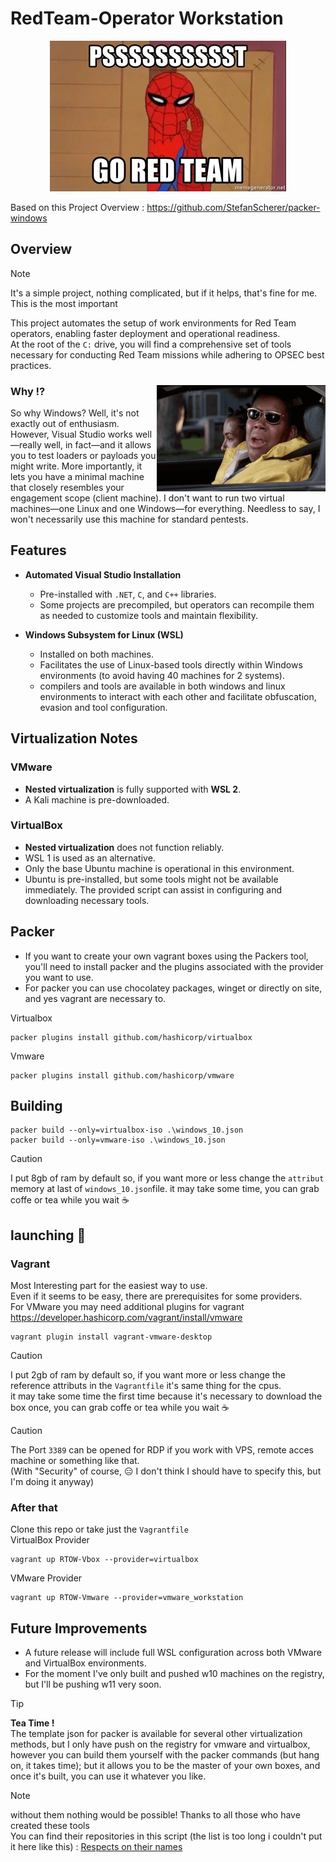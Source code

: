 # RedTeam-Operator Workstation  
<p align="center">
  <img src="./image/RedTeam.jpg" alt="Red" />
</p>  

Based on this Project Overview : https://github.com/StefanScherer/packer-windows  
 
## Overview  
> [!NOTE]  
> It's a simple project, nothing complicated, but if it helps, that's fine for me.  This is the most important

This project automates the setup of work environments for Red Team operators, enabling faster deployment and operational readiness.  
At the root of the `C:` drive, you will find a comprehensive set of tools necessary for conducting Red Team missions while adhering to OPSEC best practices.  

### Why :interrobang: <img src="./image/why.gif" align="right" width="270" height="170" />  
So why Windows? Well, it's not exactly out of enthusiasm. However, Visual Studio works well—really well, in fact—and it allows you to test loaders or payloads you might write. More importantly, it lets you have a minimal machine that closely resembles your engagement scope (client machine). I don't want to run two virtual machines—one Linux and one Windows—for everything. Needless to say, I won't necessarily use this machine for standard pentests.  



## Features  
- **Automated Visual Studio Installation**  
  - Pre-installed with `.NET`, `C`, and `C++` libraries.  
  - Some projects are precompiled, but operators can recompile them as needed to customize tools and maintain flexibility.  

- **Windows Subsystem for Linux (WSL)**  
  - Installed on both machines.  
  - Facilitates the use of Linux-based tools directly within Windows environments (to avoid having 40 machines for 2 systems).   
  - compilers and tools are available in both windows and linux environments to interact with each other and facilitate obfuscation, evasion and tool configuration.

## Virtualization Notes  

### VMware  
- **Nested virtualization** is fully supported with **WSL 2**.
- A Kali machine is pre-downloaded.   

### VirtualBox  
- **Nested virtualization** does not function reliably.  
- WSL 1 is used as an alternative.  
- Only the base Ubuntu machine is operational in this environment.  
- Ubuntu is pre-installed, but some tools might not be available immediately. The provided script can assist in configuring and downloading necessary tools.  

## Packer  
- If you want to create your own vagrant boxes using the Packers tool, you'll need to install packer and the plugins associated with the provider you want to use.  
- For packer you can use chocolatey packages, winget or directly on site, and yes vagrant are necessary to.  

Virtualbox  
```packer
packer plugins install github.com/hashicorp/virtualbox
```
Vmware  
```packer
packer plugins install github.com/hashicorp/vmware
```
## Building  
```
packer build --only=virtualbox-iso .\windows_10.json 
packer build --only=vmware-iso .\windows_10.json 
```
> [!CAUTION]
> I put 8gb of ram by default so, if you want more or less change the `attribut` memory at last of `windows_10.json`file.
> it may take some time, you can grab coffe or tea while you wait  :coffee:

## launching  :rocket:  
### Vagrant  
Most Interesting part for the easiest way to use.  
Even if it seems to be easy, there are prerequisites for some providers.  
For VMware you may need additional plugins for vagrant  
https://developer.hashicorp.com/vagrant/install/vmware   
```
vagrant plugin install vagrant-vmware-desktop
```
> [!CAUTION]
> I put 2gb of ram by default so, if you want more or less change the reference attributs in the `Vagrantfile` it's same thing for the cpus.  
> it may take some time the first time because it's necessary to download the box once, you can grab coffe or tea while you wait  :coffee:

> [!CAUTION]
> The Port `3389` can be opened for RDP if you work with VPS, remote acces machine or something like that.  
> (With "Security" of course, :expressionless: I don't think I should have to specify this, but I'm doing it anyway)  

### After that  
Clone this repo or take just the `Vagrantfile`  
VirtualBox Provider
```
vagrant up RTOW-Vbox --provider=virtualbox
```

VMware Provider
```
vagrant up RTOW-Vmware --provider=vmware_workstation
```

## Future Improvements  
- A future release will include full WSL configuration across both VMware and VirtualBox environments.
- For the moment I've only built and pushed w10 machines on the registry, but I'll be pushing w11 very soon.  

> [!TIP]
> **Tea Time !**  
> The template json for packer is available for several other virtualization methods, but I only have push on the registry for vmware and virtualbox, however you can build them yourself with the packer commands (but hang on, it takes time); but it allows you to be the master of your own boxes, and once it's built, you can use it whatever you like.

> [!NOTE]
> without them nothing would be possible! Thanks to all those who have created these tools  
> You can find their repositories in this script (the list is too long i couldn't put it here like this) :  [Respects on their names](https://github.com/Oni-kuki/RedTeam-Operator_Workstation/blob/main/AutoInstallwin/install.ps1)  
